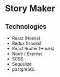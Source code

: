 # Story Maker

## Technologies
* React (Hooks)
* Redux (Hooks)
* React Router (Hooks)
* Node / Express
* SCSS
* Sequelize
* postgreSQL